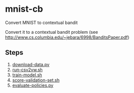 # mnist-cb
Convert MNIST to contextual bandit

Convert it to a contextual bandit problem (see http://www.cs.columbia.edu/~jebara/6998/BanditsPaper.pdf)


## Steps
1. [download-data.pv](./data-preparation/download-data.py)
2. [run-csv2vw.sh](./data-preparation/run-csv2vw.sh)
3. [train-model.sh](./vw/train-model.sh)
4. [score-validation-set.sh](./vw/score-validation-set.sh)
5. [evaluate-policies.py](./evaluation/evaluate-policies.py)
